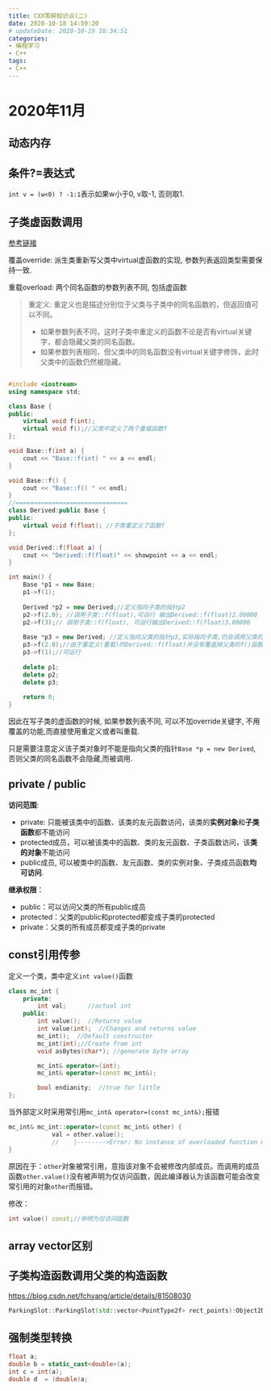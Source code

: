 ```yaml
---
title: CXX零碎知识点(二)
date: 2020-10-18 14:59:20
# updateDate: 2020-10-19 18:34:51
categories:
- 编程学习
- C++
tags:
- C++
---
```


# 2020年11月

## 动态内存

## 条件?=表达式

`int v = (w<0) ? -1:1`表示如果w小于0, v取-1, 否则取1.

## 子类虚函数调用

[参考链接](https://blog.csdn.net/ly890700/article/details/55803398)

覆盖override: 派生类重新写父类中virtual虚函数的实现, 参数列表返回类型需要保持一致.

重载overload: 两个同名函数的参数列表不同, 包括虚函数

> 重定义: 重定义也是描述分别位于父类与子类中的同名函数的，但返回值可以不同。
>
> - 如果参数列表不同，这时子类中重定义的函数不论是否有virtual关键字，都会隐藏父类的同名函数。
> - 如果参数列表相同，但父类中的同名函数没有virtual关键字修饰，此时父类中的函数仍然被隐藏。

<!-- more -->

```C++

#include <iostream>
using namespace std; 

class Base {
public:
    virtual void f(int);
    virtual void f();//父类中定义了两个重载函数f
};

void Base::f(int a) {
    cout << "Base::f(int) " << a << endl;
}

void Base::f() {
    cout << "Base::f() " << endl;
}
//===============================
class Derived:public Base {
public:
    virtual void f(float); //子类重定义了函数f
};

void Derived::f(float a) {
    cout << "Derived::f(float)" << showpoint << a << endl;
}

int main() {
    Base *p1 = new Base;
    p1->f(1);
    
    Derived *p2 = new Derived;//定义指向子类的指针p2
    p2->f(2.0); //调用子类::f(float),可运行 输出Derived::f(float)2.00000
    p2->f(3);// 调用子类::f(float), 可运行输出Derived::f(float)3.00000
    
    Base *p3 = new Derived; //定义指向父类的指针p3,实际指向子类,仍会调用父类的函数f(int)
    p3->f(2.0);//由于重定义(重载)的Derived::f(float)并没有覆盖掉父类的f()函数, 因此会调用父类::f(int), 输出Base::f(int) 2
    p3->f(1);//可运行
    
    delete p1;
    delete p2;
    delete p3;
    
    return 0;
}
```

因此在写子类的虚函数的时候, 如果参数列表不同, 可以不加override关键字, 不用覆盖的功能,而直接使用重定义或者叫重载. 

只是需要注意定义该子类对象时不能是指向父类的指针`Base *p = new Derived`, 否则父类的同名函数不会隐藏,而被调用.

## private / public

**访问范围**:

- private: 只能被该类中的函数、该类的友元函数访问，该类的**实例对象**和**子类函数**都不能访问
- protected成员，可以被该类中的函数、类的友元函数、子类函数访问，该**类的对象**不能访问
- public成员, 可以被类中的函数、友元函数、类的实例对象、子类成员函数**均可访问**.

**继承权限**：

- public：可以访问父类的所有public成员
- protected：父类的public和protected都变成子类的protected
- private：父类的所有成员都变成子类的private

## const引用传参

定义一个类，类中定义`int value()`函数

```C++
class mc_int {
    private: 
        int val;      //actual int
    public: 
        int value();  //Returns value
        int value(int);  //Changes and returns value
        mc_int();  //Default constructor
        mc_int(int);//Create from int
        void asBytes(char*); //generate byte array

        mc_int& operator=(int);
        mc_int& operator=(const mc_int&);

        bool endianity;  //true for little
};
```

当外部定义时采用常引用`mc_int& operator=(const mc_int&);`报错

```C++
mc_int& mc_int::operator=(const mc_int& other) {
            val = other.value();  
            //    |-------->Error: No instance of overloaded function matches the argument list and object (object has type quelifiers that prevent the match)
}
```

原因在于：`other`对象被常引用，意指该对象不会被修改内部成员。而调用的成员函数`other.value()`没有被声明为仅访问函数，因此编译器认为该函数可能会改变常引用的对象`other`而报错。

修改：

```C++
int value() const;//申明为仅访问函数
```

## array vector区别

## 子类构造函数调用父类的构造函数

https://blog.csdn.net/fchyang/article/details/81508030

```C++
ParkingSlot::ParkingSlot(std::vector<PointType2f> rect_points):Object2D(rect_points){}
```

## 强制类型转换

```C++
float a;
double b = static_cast<double>(a);
int c = int(a);
double d  = (double)a;
```

